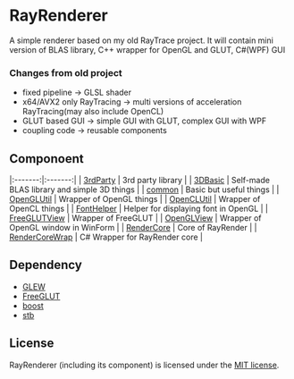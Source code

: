 RayRenderer
===========================

A simple renderer based on my old RayTrace project.
It will contain mini version of BLAS library, C++ wrapper for OpenGL and GLUT, C#(WPF) GUI

### Changes from old project

* fixed pipeline -> GLSL shader
* x64/AVX2 only RayTracing -> multi versions of acceleration RayTracing(may also include OpenCL)
* GLUT based GUI -> simple GUI with GLUT, complex GUI with WPF
* coupling code -> reusable components

## Componoent
|:-------:|:-------:|
| [3rdParty](./3rdParty) | 3rd party library |
| [3DBasic](./3DBasic) | Self-made BLAS library and simple 3D things |
| [common](./common) | Basic but useful things |
| [OpenGLUtil](./OpenGLUtil) | Wrapper of OpenGL things |
| [OpenCLUtil](./OpenCLUtil) | Wrapper of OpenCL things |
| [FontHelper](./FontHelper) | Helper for displaying font in OpenGL |
| [FreeGLUTView](./FreeGLUTView) | Wrapper of FreeGLUT |
| [OpenGLView](./OpenGLView) | Wrapper of OpenGL window in WinForm |
| [RenderCore](./RenderCore) | Core of RayRender |
| [RenderCoreWrap](./RenderCoreWrap) | C# Wrapper for RayRender core |

## Dependency

* [GLEW](http://glew.sourceforge.net/)
* [FreeGLUT](http://freeglut.sourceforge.net)
* [boost](http://www.boost.org/)
* [stb](https://github.com/nothings/stb)

## License

RayRenderer (including its component) is licensed under the [MIT license](License.txt).